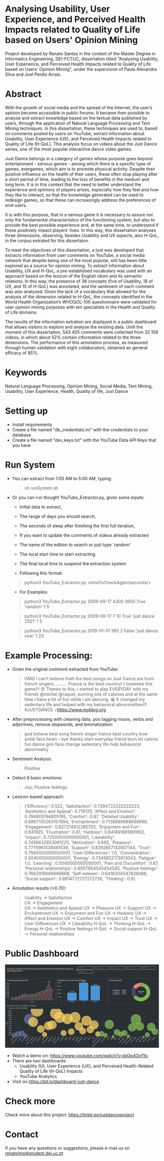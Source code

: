 # Analysing Usability, User Experience, and Perceived Health Impacts related to Quality of Life based on Users' Opinion Mining
Project developed by Renato Santos in the context of the Master Degree in Informatics Engineering, DEI-FCTUC, dissertation titled "Analysing Usability, User Experience, and Perceived Health Impacts related to Quality of Life based on Users' Opinion Mining", under the supervision of Paula Alexandra Silva and Joel Perdiz Arrais.

# Abstract
With the growth of social media and the spread of the Internet, the user’s opinion become accessible in public forums. It became then possible to analyse and extract knowledge based on the textual data published by users, through the application of Natural Language Processing and Text Mining techniques. In this dissertation, these techniques are used to, based on comments posted by users on YouTube, extract information about Usability, User Experience (UX), and Perceived Health Impacts related to Quality of Life (H-QoL). This analysis focus on videos about the Just Dance series, one of the most popular interactive dance video games.

Just Dance belongs in a category of games whose purpose goes beyond entertainment - serious games - among which there is a specific type of games, exergames, which aim is to promote physical activity. Despite their positive influence on the health of their users, these often stop playing after a short period of time, leading to the loss of benefits in the medium and long term. It is in this context that the need to better understand the experience and opinions of players arises, especially how they feel and how they like to interact, so that the knowledge generated can be used to redesign games, so that these can increasingly address the preferences of end-users.

It is with this purpose, that in a serious game it is necessary to assure not only the fundamental characteristics of the functioning system, but also to provide the best possible experience and, at the same time, to understand if these positively impact players’ lives. In this way, this dissertation analyses three dimensions, observing, besides Usability and UX aspects, also H-QoL, in the corpus extrated for this dissertaion.

To meet the objectives of this dissertation, a tool was developed that extracts information from user comments on YouTube, a social media network that despite being one of the most popular, still has been little explored as a source for opinion mining. To extract information about Usability, UX and H-QoL, a pre-established vocabulary was used with an approach based on the lexicon of the English idiom and its semantic relations. In this way, the presence of 38 concepts (five of Usability, 18 of UX, and 15 of H-QoL) was annotated, and the sentiment of each comment was also analysed. Given the lack of a vocabulary that allowed for the analysis of the dimension related to H-QoL, the concepts identified in the World Health Organization’s WHOQOL-100 questionnaire were validated for user opinion mining purposes with ten specialists in the Health and Quality of Life domains.

The results of the information extration are displayed in a public dashboard that allows visitors to explore and analyse the existing data. Until the moment of this dissertation, 543 405 comments were collected from 32 158 videos, in which about 52% contain information related to the three dimensions. The performance of this annotation process, as measured through human validation with eight collaborators, obtained an general efficacy of 85%.

# Keywords
Natural Language Processing, Opinion Mining, Social Media, Text Mining, Usability, User Experience, Health, Quality of life, Just Dance


# Setting up

- Install requirements
- Create a file named "db_credentials.ini" with the credentials to your database
- Create a file named "dev_keys.txt" with the YouTube Data API Keys that you have

# Run System

- You can extract from 1:00 AM to 5:00 AM, typing:

	> sh runSystem.sh

- Or you can run thought YouTube_Extractor.py, given some inputs:
	- Initial data to extract,
	- The range of days you should search,
	- The seconds of sleep after finishing the first full iteration,
	- If you want to update the comments of videos already extracted
	- The name of the edition to search or just type 'random'
	- The local start time to start extracting
	- The final local time to suspend the extraction system


	- Following this format:

	> python3 YouTube_Extractor.py <Begin Date: YYYY-MM-DD> <Number of jump days> <timeToCheckAgain(seconds)> <check new comments> <search Game> <beginHour> <EndHour>

	- For Examples:

	> python3 YouTube_Extractor.py 2009-09-17 4300 3600 True 'random' 1 5

	> python3 YouTube_Extractor.py 2009-09-17 7 10 True 'just dance 2021' 1 5

	> python3 YouTube_Extractor.py 2019-01-01 365 2 False 'just dance now' 1 23

# Example Processing:
- Given the original comment extracted from YouTube: 
	> OMG I can't believe thatt the best songs on Just Dance are from french singers........... France is the best country! I loveeeee this game!!! 😍
Thanks to this,  	i started to play EVERYDAY with my friends @michel @raquel, burning lots of calories and at the same time  I have a lot of fun while i am dancing. 😀 It changed my sedentary life and helped with my behavioral abnormalities!!! #JUSTDANCE +https://www.myblog.org

- After preprocessing with cleaning data, pos tagging nouns, verbs and adjectives, remove stopwords, and lemmatization:
	> god believe best song french singer france best country love smile face heart - eye thanks start everyday friend burn lot calorie fun dance grin face change sedentary life help behavioral abnormality

- Sentiment Analysis:
	> Positive

- Detect 8 basic emotions:
	> Joy; Positive feelings

- Lexicon-based approach:
	> {'Efficiency': 0.522, 'Satisfaction': 0.7284722222222223, 'Aesthetics and Appeal': 0.718125, 'Affect and Emotion': 0.794805194805195, 'Comfort': 0.87, 'Detailed Usability': 0.6967105263157894, 'Enchantment': 0.7138888888888888, 'Engagement': 0.827214912280702, 'Enjoyment and Fun': 0.841925, 'Frustration': 0.81, 'Hedonic': 0.841891891891892, 'Impact': 0.7250000000000001, 'Likeability': 0.7456632653061225, 'Motivation': 0.665, 'Pleasure': 0.7775961538461539, 'Support': 0.8392857142857144, 'Trust': 0.7560000000000001, 'User Differences': 1.0, 'Concentration': 0.5040000000000001, 'Energy': 0.7345652173913043, 'Fatigue': 1.0, 'Learning': 0.5040000000000001, 'Pain and Discomfort': 0.87, 'Personal relationships': 0.8057954545454545, 'Positive feelings': 0.7662916666666668, 'Self-esteem': 0.6416304347826088, 'Social support': 0.8914772727272726, 'Thinking': 0.9}

- Annotation results (>0.70):
	> Usability -> Satisfaction <br>
	  UX -> Engagement<br>
	  UX -> Aesthetics and Appeal
	UX -> Pleasure
	UX -> Support
	UX -> Enchantment
	UX -> Enjoyment and Fun
	UX -> Hedonic
	UX -> Affect and Emotion
	UX -> Comfort
	UX -> Impact
	UX -> Trust
	UX -> User Differences
	UX -> Likeability
	H-QoL -> Thinking
	H-QoL -> Energy
	H-QoL -> Positive feelings
	H-QoL -> Social support
	H-QoL -> Personal relationships
	


# Public Dashboard
![Alt text](dashboard-screenshot.png?raw=true "Just Dance Dashboard")

- Watch a demo on: https://www.youtube.com/watch?v=biOp4Oyf1ic
- There are two dashboards:
	- Usability (U), User Experience (UX), and Perceived Health-Related Quality of Life (H-QoL) Impacts
	- YouTube Analytics
- Visit on https://bit.ly/dashboard-just-dance

# Check more 
Check more about this project: https://linktr.ee/justdanceproject

# Contact
If you have any questions or suggestions, please e-mail us on renatojms@student.dei.uc.pt


